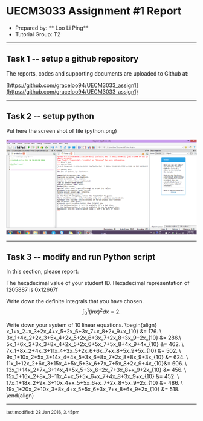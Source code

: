 UECM3033 Assignment #1 Report
========================================================

- Prepared by: ** Loo Li Ping**
- Tutorial Group: T2

--------------------------------------------------------

## Task 1 -- setup a github repository

The reports, codes and supporting documents are uploaded to Github at: 

[https://github.com/graceloo94/UECM3033_assign1](https://github.com/graceloo94/UECM3033_assign1)


---------------------------------------------------------

## Task 2 -- setup python

Put here the screen shot of file (python.png)

![python.png](python.png)


------------------------------------------------------------

## Task 3 -- modify and run Python script

In this section, please report:

The hexadecimal value of your student ID.
Hexadecimal representation of 1205887 is 0x12667f

Write down the definite integrals that you have chosen.
$$\int_0^{1} {(ln{x})^2}dx = {2}.$$

Write down your system of 10 linear equations.
\begin{align}  x_1+x_2+x_3+2x_4+x_5+2x_6+3x_7+x_8+2x_9+x_{10} &= 176. \\
3x_1+4x_2+2x_3+5x_4+2x_5+2x_6+3x_7+2x_8+3x_9+2x_{10} &= 286.\\
5x_1+6x_2+3x_3+8x_4+2x_5+2x_6+5x_7+5x_8+4x_9+4x_{10} &= 462. \\
7x_1+8x_2+4x_3+11x_4+3x_5+2x_6+6x_7+x_8+5x_9+5x_{10} &= 502. \\
9x_1+10x_2+5x_3+14x_4+4x_5+3x_6+8x_7+2x_8+8x_9+3x_{10} &= 624. \\
11x_1+12x_2+6x_3+15x_4+5x_5+3x_6+7x_7+5x_8+2x_9+4x_{10}&= 606. \\
13x_1+14x_2+7x_3+14x_4+5x_5+3x_6+2x_7+3x_8+x_9+2x_{10} &= 456. \\
15x_1+16x_2+8x_3+11x_4+x_5+5x_6+x_7+4x_8+3x_9+x_{10} &= 452. \\
17x_1+18x_2+9x_3+10x_4+x_5+5x_6+x_7+2x_8+5x_9+2x_{10} &= 486. \\
19x_1+20x_2+10x_3+8x_4+x_5+5x_6+3x_7+x_8+6x_9+2x_{10} &= 518. \end{align}


-----------------------------------

<sup>last modified: 28 Jan 2016, 3.45pm </sup>

